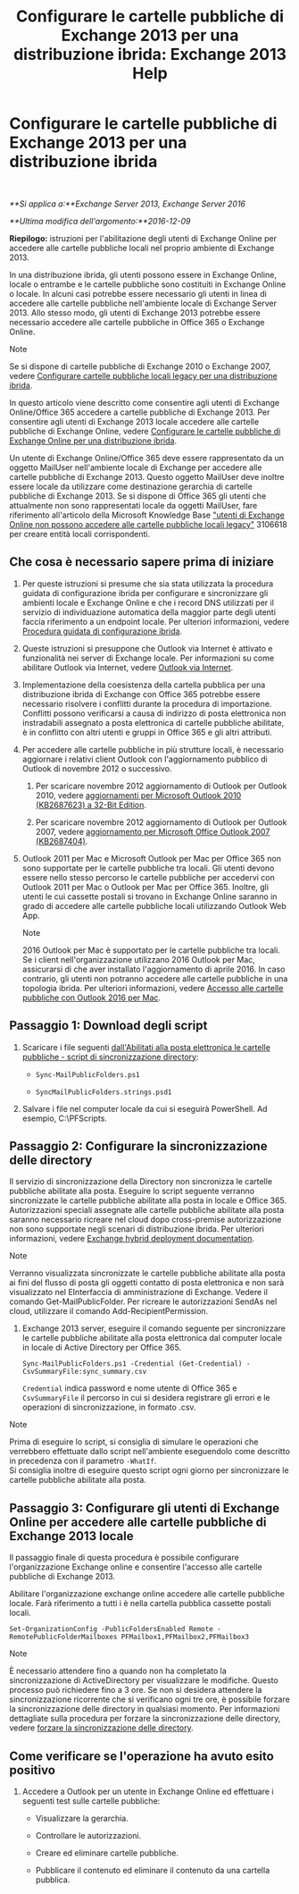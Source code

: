 ﻿---
title: 'Configurare le cartelle pubbliche di Exchange 2013 per una distribuzione ibrida: Exchange 2013 Help'
TOCTitle: Configurare le cartelle pubbliche di Exchange 2013 per una distribuzione ibrida
ms:assetid: b828520f-022c-4fcb-ab68-e1c330e87c33
ms:mtpsurl: https://technet.microsoft.com/it-it/library/Dn986544(v=EXCHG.150)
ms:contentKeyID: 65296580
ms.date: 05/23/2018
mtps_version: v=EXCHG.150
ms.translationtype: MT
---

# Configurare le cartelle pubbliche di Exchange 2013 per una distribuzione ibrida

 

_**Si applica a:**Exchange Server 2013, Exchange Server 2016_

_**Ultima modifica dell'argomento:**2016-12-09_

**Riepilogo:** istruzioni per l'abilitazione degli utenti di Exchange Online per accedere alle cartelle pubbliche locali nel proprio ambiente di Exchange 2013.

In una distribuzione ibrida, gli utenti possono essere in Exchange Online, locale o entrambe e le cartelle pubbliche sono costituiti in Exchange Online o locale. In alcuni casi potrebbe essere necessario gli utenti in linea di accedere alle cartelle pubbliche nell'ambiente locale di Exchange Server 2013. Allo stesso modo, gli utenti di Exchange 2013 potrebbe essere necessario accedere alle cartelle pubbliche in Office 365 o Exchange Online.


> [!NOTE]
> Se si dispone di cartelle pubbliche di Exchange 2010 o Exchange 2007, vedere <A href="configure-legacy-on-premises-public-folders-for-a-hybrid-deployment-exchange-2013-help.md">Configurare cartelle pubbliche locali legacy per una distribuzione ibrida</A>.



In questo articolo viene descritto come consentire agli utenti di Exchange Online/Office 365 accedere a cartelle pubbliche di Exchange 2013. Per consentire agli utenti di Exchange 2013 locale accedere alle cartelle pubbliche di Exchange Online, vedere [Configurare le cartelle pubbliche di Exchange Online per una distribuzione ibrida](configure-exchange-online-public-folders-for-a-hybrid-deployment-exchange-2013-help.md).

Un utente di Exchange Online/Office 365 deve essere rappresentato da un oggetto MailUser nell'ambiente locale di Exchange per accedere alle cartelle pubbliche di Exchange 2013. Questo oggetto MailUser deve inoltre essere locale da utilizzare come destinazione gerarchia di cartelle pubbliche di Exchange 2013. Se si dispone di Office 365 gli utenti che attualmente non sono rappresentati locale da oggetti MailUser, fare riferimento all'articolo della Microsoft Knowledge Base ["utenti di Exchange Online non possono accedere alle cartelle pubbliche locali legacy"](https://go.microsoft.com/fwlink/p/?linkid=699451) 3106618 per creare entità locali corrispondenti.

## Che cosa è necessario sapere prima di iniziare

1.  Per queste istruzioni si presume che sia stata utilizzata la procedura guidata di configurazione ibrida per configurare e sincronizzare gli ambienti locale e Exchange Online e che i record DNS utilizzati per il servizio di individuazione automatica della maggior parte degli utenti faccia riferimento a un endpoint locale. Per ulteriori informazioni, vedere [Procedura guidata di configurazione ibrida](hybrid-configuration-wizard-exchange-2013-help.md).

2.  Queste istruzioni si presuppone che Outlook via Internet è attivato e funzionalità nei server di Exchange locale. Per informazioni su come abilitare Outlook via Internet, vedere [Outlook via Internet](https://technet.microsoft.com/it-it/library/bb123741\(v=exchg.150\)).

3.  Implementazione della coesistenza della cartella pubblica per una distribuzione ibrida di Exchange con Office 365 potrebbe essere necessario risolvere i conflitti durante la procedura di importazione. Conflitti possono verificarsi a causa di indirizzo di posta elettronica non instradabili assegnato a posta elettronica di cartelle pubbliche abilitate, è in conflitto con altri utenti e gruppi in Office 365 e gli altri attributi.

4.  Per accedere alle cartelle pubbliche in più strutture locali, è necessario aggiornare i relativi client Outlook con l'aggiornamento pubblico di Outlook di novembre 2012 o successivo.
    
    1.  Per scaricare novembre 2012 aggiornamento di Outlook per Outlook 2010, vedere [aggiornamenti per Microsoft Outlook 2010 (KB2687623) a 32-Bit Edition](https://www.microsoft.com/en-us/download/details.aspx?id=35702).
    
    2.  Per scaricare novembre 2012 aggiornamento di Outlook per Outlook 2007, vedere [aggiornamento per Microsoft Office Outlook 2007 (KB2687404)](https://www.microsoft.com/en-us/download/details.aspx?id=35718).

5.  Outlook 2011 per Mac e Microsoft Outlook per Mac per Office 365 non sono supportate per le cartelle pubbliche tra locali. Gli utenti devono essere nello stesso percorso le cartelle pubbliche per accedervi con Outlook 2011 per Mac o Outlook per Mac per Office 365. Inoltre, gli utenti le cui cassette postali si trovano in Exchange Online saranno in grado di accedere alle cartelle pubbliche locali utilizzando Outlook Web App.
    

    > [!NOTE]
    > 2016 Outlook per Mac è supportato per le cartelle pubbliche tra locali. Se i client nell'organizzazione utilizzano 2016 Outlook per Mac, assicurarsi di che aver installato l'aggiornamento di aprile 2016. In caso contrario, gli utenti non potranno accedere alle cartelle pubbliche in una topologia ibrida. Per ulteriori informazioni, vedere <A href="https://technet.microsoft.com/it-it/library/mt788631(v=exchg.150)">Accesso alle cartelle pubbliche con Outlook 2016 per Mac</A>.



## Passaggio 1: Download degli script

1.  Scaricare i file seguenti [dall'Abilitati alla posta elettronica le cartelle pubbliche - script di sincronizzazione directory](https://www.microsoft.com/en-us/download/details.aspx?id=46381):
    
      - `Sync-MailPublicFolders.ps1`
    
      - `SyncMailPublicFolders.strings.psd1`

2.  Salvare i file nel computer locale da cui si eseguirà PowerShell. Ad esempio, C:\\PFScripts.

## Passaggio 2: Configurare la sincronizzazione delle directory

Il servizio di sincronizzazione della Directory non sincronizza le cartelle pubbliche abilitate alla posta. Eseguire lo script seguente verranno sincronizzate le cartelle pubbliche abilitate alla posta in locale e Office 365. Autorizzazioni speciali assegnate alle cartelle pubbliche abilitate alla posta saranno necessario ricreare nel cloud dopo cross-premise autorizzazione non sono supportate negli scenari di distribuzione ibrida. Per ulteriori informazioni, vedere [Exchange hybrid deployment documentation](exchange-server-hybrid-deployments-exchange-2013-help.md).


> [!NOTE]
> Verranno visualizzata sincronizzate le cartelle pubbliche abilitate alla posta ai fini del flusso di posta gli oggetti contatto di posta elettronica e non sarà visualizzato nel EInterfaccia di amministrazione di Exchange. Vedere il comando Get-MailPublicFolder. Per ricreare le autorizzazioni SendAs nel cloud, utilizzare il comando Add-RecipientPermission.



1.  Exchange 2013 server, eseguire il comando seguente per sincronizzare le cartelle pubbliche abilitate alla posta elettronica dal computer locale in locale di Active Directory per Office 365.
    
        Sync-MailPublicFolders.ps1 -Credential (Get-Credential) -CsvSummaryFile:sync_summary.csv
    
    `Credential` indica password e nome utente di Office 365 e `CsvSummaryFile` il percorso in cui si desidera registrare gli errori e le operazioni di sincronizzazione, in formato .csv.


> [!NOTE]
> Prima di eseguire lo script, si consiglia di simulare le operazioni che verrebbero effettuate dallo script nell'ambiente eseguendolo come descritto in precedenza con il parametro <CODE>-WhatIf</CODE>.<BR>Si consiglia inoltre di eseguire questo script ogni giorno per sincronizzare le cartelle pubbliche abilitate alla posta.



## Passaggio 3: Configurare gli utenti di Exchange Online per accedere alle cartelle pubbliche di Exchange 2013 locale

Il passaggio finale di questa procedura è possibile configurare l'organizzazione Exchange online e consentire l'accesso alle cartelle pubbliche di Exchange 2013.

Abilitare l'organizzazione exchange online accedere alle cartelle pubbliche locale. Farà riferimento a tutti i è nella cartella pubblica cassette postali locali.

    Set-OrganizationConfig -PublicFoldersEnabled Remote -RemotePublicFolderMailboxes PFMailbox1,PFMailbox2,PFMailbox3


> [!NOTE]
> È necessario attendere fino a quando non ha completato la sincronizzazione di ActiveDirectory per visualizzare le modifiche. Questo processo può richiedere fino a 3 ore. Se non si desidera attendere la sincronizzazione ricorrente che si verificano ogni tre ore, è possibile forzare la sincronizzazione delle directory in qualsiasi momento. Per informazioni dettagliate sulla procedura per forzare la sincronizzazione delle directory, vedere <A href="http://technet.microsoft.com/en-us/library/jj151771.aspx">forzare la sincronizzazione delle directory</A>.



## Come verificare se l'operazione ha avuto esito positivo

1.  Accedere a Outlook per un utente in Exchange Online ed effettuare i seguenti test sulle cartelle pubbliche:
    
      - Visualizzare la gerarchia.
    
      - Controllare le autorizzazioni.
    
      - Creare ed eliminare cartelle pubbliche.
    
      - Pubblicare il contenuto ed eliminare il contenuto da una cartella pubblica.

